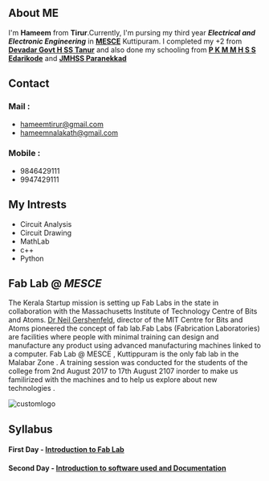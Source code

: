 ## About ME
I'm **Hameem** from **Tirur**.Currently, I'm pursing my third year _**Electrical and Electronic Engineering**_ in [**MESCE**](http://www.mesce.ac.in/) Kuttipuram. I completed my +2 from [**Devadar Govt H SS Tanur**](http://www.malappuraminfo.com/details/devadhar-govt-higher-secondary-school-tanur-6033) and also done my schooling from [**P K M M H S S Edarikode**](http://pkmmhss.in/) and [**JMHSS Paranekkad**](http://www.icbse.com/schools/j-m-h-s-s-parannakkad/32051000633) 

## Contact

### Mail :
- hameemtirur@gmail.com
- hameemnalakath@gmail.com

### Mobile :
- 9846429111
- 9947429111

## My Intrests

- Circuit Analysis
- Circuit Drawing
- MathLab
- c++
- Python

## Fab Lab @ _MESCE_
The Kerala Startup mission is setting up Fab Labs in the state in collaboration with the Massachusetts Institute of Technology Centre of Bits and Atoms. [Dr Neil Gershenfeld](https://en.wikipedia.org/wiki/Neil_Gershenfeld), director of the MIT Centre for Bits and Atoms pioneered the concept of fab lab.Fab Labs (Fabrication Laboratories) are facilities where people with minimal training can design and manufacture any product using advanced manufacturing machines linked to a computer. Fab Lab @ MESCE , Kuttippuram is the only fab lab in the Malabar Zone . A training session was conducted for the students of the college from 2nd August 2017 to 17th August 2107 inorder to make us familirized with the machines and to help us explore about new technologies .

![customlogo](https://user-images.githubusercontent.com/35534502/35053063-0a0097c8-fba1-11e7-87df-2c9777bb46b9.jpg)

## Syllabus

#### First Day - [Introduction to Fab Lab](https://jitheeshk.github.io/mescefablab.github.io/)

#### Second Day - [Introduction to software used and Documentation](https://hameemtirur.github.io/software.github.io/)
